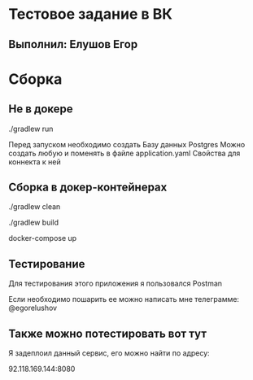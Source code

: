 # Тестовое задание в ВК
## Выполнил: Елушов Егор

# Сборка
## Не в докере
./gradlew run

Перед запуском необходимо создать Базу данных Postgres
Можно создать любую и поменять в файле application.yaml
Свойства для коннекта к ней

## Сборка в докер-контейнерах
./gradlew clean

./gradlew build

docker-compose up

## Тестирование
Для тестирования этого приложения я пользовался Postman

Если необходимо пошарить ее можно написать мне телеграмме: @egorelushov

## Также можно потестировать вот тут
Я задеплоил данный сервис, его можно найти по адресу:

92.118.169.144:8080